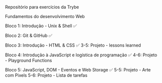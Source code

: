 Repositório para exercícios da Trybe

Fundamentos do desenvolvimento Web

Bloco 1: Introdução - Unix & Shell ✅
 
Bloco 2: Git & GitHub ✅

Bloco 3: Introdução - HTML & CSS ✅
 3-5: Projeto - lessons learned

Bloco 4: Introdução à JavaScript e logística de programação ✅
 4-6: Projeto - Playground Functions
 
Bloco 5: JavaScript, DOM - Eventos e Web Storage
✅ 5-5: Projeto - Arte com Pixels
 5-6: Projeto - Lista de tarefas
